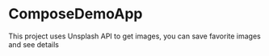 # ComposeDemoApp
This project uses Unsplash API to get images, you can save favorite images and see details
